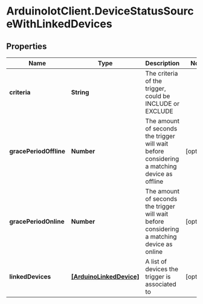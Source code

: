 # ArduinoIotClient.DeviceStatusSourceWithLinkedDevices

## Properties

Name | Type | Description | Notes
------------ | ------------- | ------------- | -------------
**criteria** | **String** | The criteria of the trigger, could be INCLUDE or EXCLUDE | 
**gracePeriodOffline** | **Number** | The amount of seconds the trigger will wait before considering a matching device as offline | [optional] 
**gracePeriodOnline** | **Number** | The amount of seconds the trigger will wait before considering a matching device as online | [optional] 
**linkedDevices** | [**[ArduinoLinkedDevice]**](ArduinoLinkedDevice.md) | A list of devices the trigger is associated to | [optional] 


